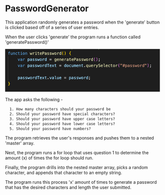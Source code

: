 # PasswordGenerator

This application randomly generates a password when the 'generate' button is clicked based off of a series of user entries. 

When the user clicks 'generate' the program runs a function called 'generatePassword()'

![](Images/Screenshots/genPassFunction.png)

The app asks the following -

      1. How many characters should your password be
      2. Should your password have special characters?
      3. Should your password have upper case letters?
      4. Should your password have lower case letters?
      5. Should your password have numbers?
      
The program retrieves the user's responses and pushes them to a nested 'master' array.



Next, the program runs a for loop that uses question 1 to determine the amount (x) of times the for loop should run. 

Finally, the program drills into the nested master array, picks a random character, and appends that character to an empty string.

The program runs this process 'x' amount of times to generate a password that has the desired characters and length the user submitted. 
